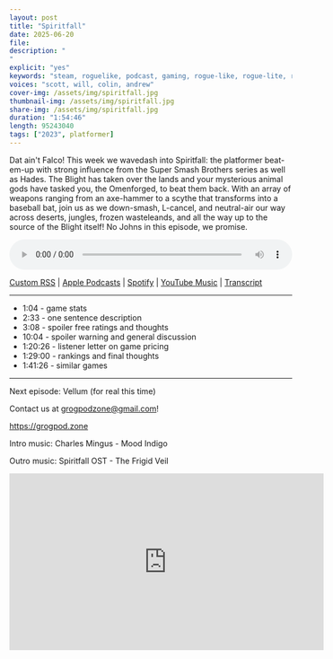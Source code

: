 ```yaml
---
layout: post
title: "Spiritfall"
date: 2025-06-20
file: 
description: "
"
explicit: "yes" 
keywords: "steam, roguelike, podcast, gaming, rogue-like, rogue-lite, roguelite"
voices: "scott, will, colin, andrew"
cover-img: /assets/img/spiritfall.jpg
thumbnail-img: /assets/img/spiritfall.jpg
share-img: /assets/img/spiritfall.jpg
duration: "1:54:46"
length: 95243040  
tags: ["2023", platformer]
---
```


Dat ain't Falco! This week we wavedash into Spiritfall: the platformer beat-em-up with strong influence from the Super Smash Brothers series as well as Hades. The Blight has taken over the lands and your mysterious animal gods have tasked you, the Omenforged, to beat them back. With an array of weapons ranging from an axe-hammer to a scythe that transforms into a baseball bat, join us as we down-smash, L-cancel, and neutral-air our way across deserts, jungles, frozen wasteleands, and all the way up to the source of the Blight itself! No Johns in this episode, we promise.

<div class="container">
  <audio controls style="width: 100%;">
    <source src="">
  </audio>
</div>

[Custom RSS](https://grogpod.zone/feed.xml) | [Apple Podcasts](https://podcasts.apple.com/us/podcast/blue-prince/id1650474911?i=1000711118287) | [Spotify](https://open.spotify.com/episode/1Sk2NVrimWWqIHbAu0ZqR3) | [YouTube Music](https://music.youtube.com/playlist?list=PL-ShOmyMvd4jYFChE6tgj0JYG8RKK4xe0) | [Transcript](https://github.com/ScottBurger/going_rogue_podcast/blob/master/docs/transcripts/blue_prince.txt)

---
* 1:04 - game stats
* 2:33 - one sentence description
* 3:08 - spoiler free ratings and thoughts
* 10:04 - spoiler warning and general discussion
* 1:20:26 - listener letter on game pricing
* 1:29:00 - rankings and final thoughts
* 1:41:26 - similar games

---

Next episode: Vellum (for real this time)

Contact us at grogpodzone@gmail.com!

https://grogpod.zone

Intro music: Charles Mingus - Mood Indigo

Outro music: Spiritfall OST - The Frigid Veil

<div class="embed-responsive embed-responsive-16by9">
<iframe width="560" height="315" src="https://www.youtube.com/embed/xxxxxxxxxx" title="YouTube video player" frameborder="0" allow="accelerometer; autoplay; clipboard-write; encrypted-media; gyroscope; picture-in-picture" allowfullscreen></iframe>
</div>
